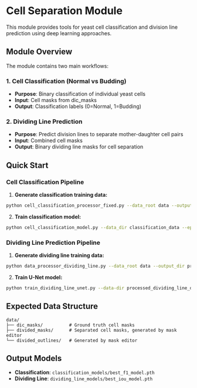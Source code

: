 # Cell Separation Module

This module provides tools for yeast cell classification and division line prediction using deep learning approaches.

## Module Overview

The module contains two main workflows:

### 1. Cell Classification (Normal vs Budding)
- **Purpose**: Binary classification of individual yeast cells
- **Input**: Cell masks from dic_masks
- **Output**: Classification labels (0=Normal, 1=Budding)

### 2. Dividing Line Prediction  
- **Purpose**: Predict division lines to separate mother-daughter cell pairs
- **Input**: Combined cell masks
- **Output**: Binary dividing line masks for cell separation

## Quick Start

### Cell Classification Pipeline

1. **Generate classification training data:**
```bash
python cell_classification_processor_fixed.py --data_root data --output_dir classification_data
```

2. **Train classification model:**
```bash
python cell_classification_model.py --data_dir classification_data --epochs 200 --batch_size 128
```

### Dividing Line Prediction Pipeline

1. **Generate dividing line training data:**
```bash
python data_processor_dividing_line.py --data_root data --output_dir processed_dividing_line_data
```

2. **Train U-Net model:**
```bash
python train_dividing_line_unet.py --data-dir processed_dividing_line_data --epochs 500 --lr 5e-5 --batch_size 32
```

## Expected Data Structure

```
data/
├── dic_masks/          # Ground truth cell masks
├── divided_masks/      # Separated cell masks, generated by mask editor 
└── divided_outlines/   # Generated by mask editor 
```

## Output Models

- **Classification**: `classification_models/best_f1_model.pth`
- **Dividing Line**: `dividing_line_models/best_iou_model.pth`
